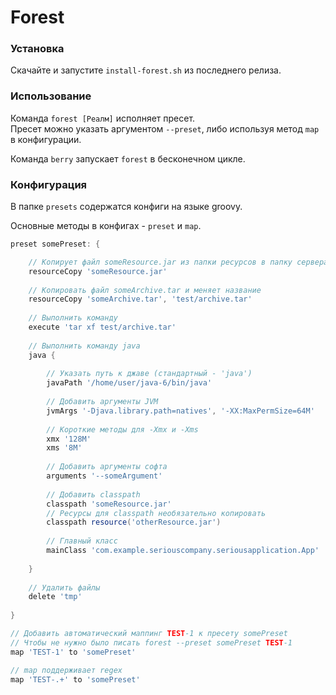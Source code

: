 # Forest

### Установка

Скачайте и запустите `install-forest.sh` из последнего релиза.

### Использование

Команда `forest [Реалм]` исполняет пресет.  
Пресет можно указать аргументом `--preset`, либо используя метод `map` в конфигурации.

Команда `berry` запускает `forest` в бесконечном цикле.  

### Конфигурация

В папке `presets` содержатся конфиги на языке groovy.

Основные методы в конфигах - `preset` и `map`.

```groovy
preset somePreset: {

    // Копирует файл someResource.jar из папки ресурсов в папку сервера
    resourceCopy 'someResource.jar' 
    
    // Копировать файл someArchive.tar и меняет название
    resourceCopy 'someArchive.tar', 'test/archive.tar'
    
    // Выполнить команду
    execute 'tar xf test/archive.tar'
    
    // Выполнить команду java
    java {
        
        // Указать путь к джаве (стандартный - 'java')
        javaPath '/home/user/java-6/bin/java'
        
        // Добавить аргументы JVM
        jvmArgs '-Djava.library.path=natives', '-XX:MaxPermSize=64M'
        
        // Короткие методы для -Xmx и -Xms
        xmx '128M'
        xms '8M'
        
        // Добавить аргументы софта
        arguments '--someArgument'
        
        // Добавить classpath
        classpath 'someResource.jar'
        // Ресурсы для classpath необязательно копировать
        classpath resource('otherResource.jar')
        
        // Главный класс
        mainClass 'com.example.seriouscompany.seriousapplication.App'
        
    }
    
    // Удалить файлы
    delete 'tmp'
    
}

// Добавить автоматический маппинг TEST-1 к пресету somePreset
// Чтобы не нужно было писать forest --preset somePreset TEST-1
map 'TEST-1' to 'somePreset'

// map поддерживает regex
map 'TEST-.+' to 'somePreset'
```
